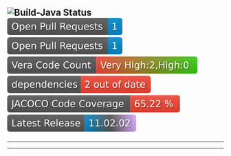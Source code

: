 ## ![Build-Java Status](https://github.com/RahulVadisetty91/RestService/actions/workflows/build.yml/badge.svg?branch=develop/pipeline)<br/><img alt="GitHub pull requests" src=".github/badges/open-pr-count.svg"><br/><img alt="GitHub pull requests" src=".github/badges/open-pr-count.svg"><br/><img alt="GitHub pull requests" src=".github/badges/vv-code-count.svg"><br/><img alt="Dependencies" src=".github/badges/depend-badge.svg"><br/><img alt="Code Coverage" src=".github/badges/jacoco-code-coverage.svg"><br/><a href="https://github.com/RahulVadisetty91/RestService/releases"><img alt="Issues" src=".github/badges/release.svg"></a><br/>



---



---

